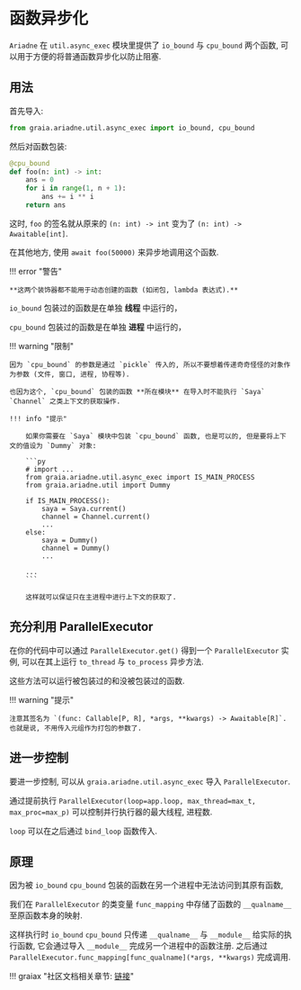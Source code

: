 # 函数异步化

`Ariadne` 在 `util.async_exec` 模块里提供了 `io_bound` 与 `cpu_bound` 两个函数,
可以用于方便的将普通函数异步化以防止阻塞.

## 用法

首先导入:

```py
from graia.ariadne.util.async_exec import io_bound, cpu_bound
```

然后对函数包装:

```py
@cpu_bound
def foo(n: int) -> int:
    ans = 0
    for i in range(1, n + 1):
        ans += i ** i
    return ans
```

这时, `foo` 的签名就从原来的 `(n: int) -> int` 变为了 `(n: int) -> Awaitable[int]`.

在其他地方, 使用 `await foo(50000)` 来异步地调用这个函数.

!!! error "警告"

    **这两个装饰器都不能用于动态创建的函数 (如闭包, lambda 表达式).**

`io_bound` 包装过的函数是在单独 **线程** 中运行的，

`cpu_bound` 包装过的函数是在单独 **进程** 中运行的，

!!! warning "限制"

    因为 `cpu_bound` 的参数是通过 `pickle` 传入的, 所以不要想着传递奇奇怪怪的对象作为参数 (文件, 窗口, 进程, 协程等).

    也因为这个, `cpu_bound` 包装的函数 **所在模块** 在导入时不能执行 `Saya` `Channel` 之类上下文的获取操作.

    !!! info "提示"

        如果你需要在 `Saya` 模块中包装 `cpu_bound` 函数, 也是可以的, 但是要将上下文的值设为 `Dummy` 对象:

        ```py
        # import ...
        from graia.ariadne.util.async_exec import IS_MAIN_PROCESS
        from graia.ariadne.util import Dummy

        if IS_MAIN_PROCESS():
            saya = Saya.current()
            channel = Channel.current()
            ...
        else:
            saya = Dummy()
            channel = Dummy()
            ...

        ...
        ```

        这样就可以保证只在主进程中进行上下文的获取了.

## 充分利用 ParallelExecutor

在你的代码中可以通过 `ParallelExecutor.get()` 得到一个 `ParallelExecutor` 实例, 可以在其上运行 `to_thread` 与 `to_process` 异步方法.

这些方法可以运行被包装过的和没被包装过的函数.

!!! warning "提示"

    注意其签名为 `(func: Callable[P, R], *args, **kwargs) -> Awaitable[R]`. 也就是说, 不用传入元组作为打包的参数了.

## 进一步控制

要进一步控制, 可以从 `graia.ariadne.util.async_exec` 导入 `ParallelExecutor`.

通过提前执行 `ParallelExecutor(loop=app.loop, max_thread=max_t, max_proc=max_p)` 可以控制并行执行器的最大线程, 进程数.

`loop` 可以在之后通过 `bind_loop` 函数传入.

## 原理

因为被 `io_bound` `cpu_bound` 包装的函数在另一个进程中无法访问到其原有函数,

我们在 `ParallelExecutor` 的类变量 `func_mapping` 中存储了函数的 `__qualname__` 至原函数本身的映射.

这样执行时 `io_bound` `cpu_bound` 只传递 `__qualname__` 与 `__module__` 给实际的执行函数, 它会通过导入 `__module__` 完成另一个进程中的函数注册.
之后通过 `ParallelExecutor.func_mapping[func_qualname](*args, **kwargs)` 完成调用.

!!! graiax "社区文档相关章节: [链接](https://graiax.cn/guide/async_exec.html)"

